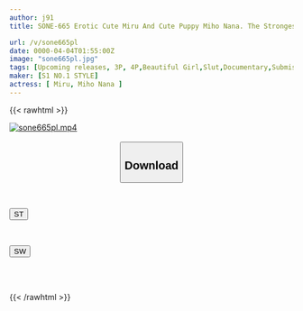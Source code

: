 ```yaml
---
author: j91
title: SONE-665 Erotic Cute Miru And Cute Puppy Miho Nana. The Strongest Cute Duo Rolled Into M-man's House And Made Him Cum 13 Times In 3 Days. Always Flirty Reverse 3P Cohabitation

url: /v/sone665pl
date: 0000-04-04T01:55:00Z
image: "sone665pl.jpg"
tags: [Upcoming releases, 3P, 4P,Beautiful Girl,Slut,Documentary,Submissive Men	]
maker: [S1 NO.1 STYLE]
actress: [ Miru, Miho Nana ]
---
```



{{< rawhtml >}}

<div class="video" data-videoid="pending_link.html">
    <a href="javascript:;">
        <img src="/v/sone665pl/sone665pl.jpg" width="WIDTH" height="HEIGHT" alt="sone665pl.mp4" loading="lazy">
    </a>
</div>

<script type="text/javascript" src="https://j91.asia/asset/on-demand-pend.js"></script>

<br>
  <link rel="stylesheet" href="https://j91.asia/asset/bs5.css">
  
  <center>
  <button class="btn btn-primary" type="button" data-bs-toggle="collapse" data-bs-target=".multi-collapse" aria-expanded="false" aria-controls="multiCollapseExample1 multiCollapseExample2"><h2>Download</h2></button></center>
</p>
<div class="row">
  <div class="col">
    <div class="collapse multi-collapse" id="multiCollapseExample1">
      <div class="card card-body">
	      	      <br>
<div class="buttons">  
<p><a href="https://j91.asia/pending_link.html" target="_blank"><button class="btn-hover color-3"><i class="fa fa-download"></i> ST</button></a></p></div>
    </div>
  </div>
</div>
  <div class="col">
    <div class="collapse multi-collapse" id="multiCollapseExample2">
      <div class="card card-body">
	      <br>
<div class="buttons">
<p><a href="https://j91.asia/pending_link.html" target="_blank"><button class="btn-hover color-2"><i class="fa fa-download"></i> SW</button></a></p></div>
<br><br>
      </div>
    </div>
  </div>
</div>

{{< /rawhtml >}}